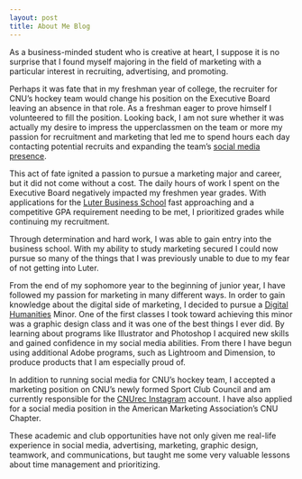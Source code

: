 ```yaml
---
layout: post
title: About Me Blog
---
```

As a business-minded student who is creative at heart, I suppose it is no surprise that I found myself majoring in the field of marketing with a particular interest in recruiting, advertising, and promoting.
                                                                                                                                                                     
Perhaps it was fate that in my freshman year of college, the recruiter for CNU’s hockey team would change his position on the Executive Board leaving an absence in that role. As a freshman eager to prove himself I volunteered to fill the position. Looking back, I am not sure whether it was actually my desire to impress the upperclassmen on the team or more my passion for recruitment and marketing that led me to spend hours each day contacting potential recruits and expanding the team’s [social media presence](https://www.instagram.com/cnuicehockey/).
                                                                                                                                                                     
This act of fate ignited a passion to pursue a marketing major and career, but it did not come without a cost. The daily hours of work I spent on the Executive Board negatively impacted my freshmen year grades. With applications for the [Luter Business School](https://cnu.edu/academics/departments/business/) fast approaching and a competitive GPA requirement needing to be met, I prioritized grades while continuing my recruitment.
                                                                                                                                                                     
Through determination and hard work, I was able to gain entry into the business school. With my ability to study marketing secured I could now pursue so many of the things that I was previously unable to due to my fear of not getting into Luter.
                                                                                                                                                                     
From the end of my sophomore year to the beginning of junior year, I have followed my passion for marketing in many different ways. In order to gain knowledge about the digital side of marketing, I decided to pursue a [Digital Humanities](https://dhdebates.gc.cuny.edu/read/untitled-88c11800-9446-469b-a3be-3fdb36bfbd1e/section/f5640d43-b8eb-4d49-bc4b-eb31a16f3d06) Minor. One of the first classes I took toward achieving this minor was a graphic design class and it was one of the best things I ever did. By learning about programs like Illustrator and Photoshop I acquired new skills and gained confidence in my social media abilities. From there I have begun using additional Adobe programs, such as Lightroom and Dimension, to produce products that I am especially proud of.
                                                                                                                                                                     
In addition to running social media for CNU’s hockey team, I accepted a marketing position on CNU’s newly formed Sport Club Council and am currently responsible for the [CNUrec Instagram](https://www.instagram.com/cnurec/) account. I have also applied for a social media position in the American Marketing Association’s CNU Chapter.
                                                                                                                                                                     
These academic and club opportunities have not only given me real-life experience in social media, advertising, marketing, graphic design, teamwork, and communications, but taught me some very valuable lessons about time management and prioritizing.

